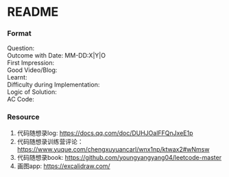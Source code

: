 # README

### Format

Question:  
Outcome with Date: MM-DD:X|Y|O  
First Impression:  
Good Video/Blog:  
Learnt:  
Difficulty during Implementation:  
Logic of Solution:  
AC Code:  

### Resource
1. 代码随想录log: https://docs.qq.com/doc/DUHJOalFFQnJxeE1p
2. 代码随想录训练营评论：https://www.yuque.com/chengxuyuancarl/wnx1np/ktwax2#wNmsw
3. 代码随想录book: https://github.com/youngyangyang04/leetcode-master
4. 画图app: https://excalidraw.com/

